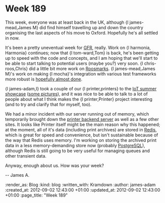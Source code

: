 Week 189
========

This week, everyone was at least back in the UK, although {l james-mead,James M} did find himself travelling up and down the country organising the last aspects of his move to Oxford. Hopefully he's all settled in now.

It's been a pretty uneventual week for [GFR](/), really. Work on {l harmonia, Harmonia} continues; now that {l tom-ward,Tom} is back, he's been getting up to speed with the code and concepts, and I am hoping that we'll start to be able to start talking to potential users (maybe you?) very soon. {l chris-roos,Chris} did a little bit more work on [Roosmarks](https://github.com/chrisroos/roosmarks). {l james-mead,James M}'s work on making {l mocha}'s integration with various test frameworks more robust is [hopefully almost done](https://github.com/freerange/mocha/commits/minitest-and-testunit-integration-without-monkey-patching).

{l james-adam,I} took a couple of our {l printer,printers} to the [IoT summer showcase](http://www.meetup.com/iotlondon/events/75271782/) ([some pictures](http://www.meetup.com/iotlondon/photos/10460542/#153913112)), and it was nice to be able to talk to a lot of people about what I think makes the {l printer,Printer} project interesting (and to try and clarify that for myself, too).

We had a minor incident with our server running out of memory, which temporarily brought down the [printer backend server](http://printer.gofreerange.com) as well as a few other sites. It looks like Printer itself might be the main reason why this happened; at the moment, all of it's data (including print archives) are stored in [Redis](http://redis.io), which is great for speed and convenience, but isn't sustainable because of the way that Redis uses memory. I'm working on storing the archived print data in a less memory-demanding store now (probably [PostgreSQL](http://www.postgresql.org/)), although Redis is still going to be very useful for managing queues and other transient data.

Anyway, enough about us. How was your week?

-- James A.

:render_as: Blog
:kind: blog
:written_with: Kramdown
:author: james-adam
:created_at: 2012-09-02 12:43:00 +01:00
:updated_at: 2012-09-02 12:43:00 +01:00
:page_title: "Week 189"
